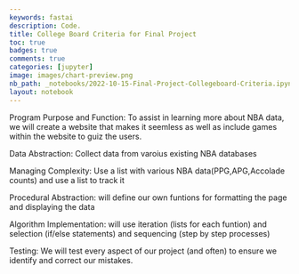 ```yaml
---
keywords: fastai
description: Code.
title: College Board Criteria for Final Project
toc: true
badges: true
comments: true
categories: [jupyter]
image: images/chart-preview.png
nb_path: _notebooks/2022-10-15-Final-Project-Collegeboard-Criteria.ipynb
layout: notebook
---
```


<!--
#################################################
### THIS FILE WAS AUTOGENERATED! DO NOT EDIT! ###
#################################################
# file to edit: _notebooks/2022-10-15-Final-Project-Collegeboard-Criteria.ipynb
-->

<div class="container" id="notebook-container">
        
<div class="cell border-box-sizing text_cell rendered"><div class="inner_cell">
<div class="text_cell_render border-box-sizing rendered_html">
<p>Program Purpose and Function: To assist in learning more about NBA data, we will create a website that makes it seemless as well as include games within the website to guiz the users.</p>
<p>Data Abstraction: Collect data from varoius existing NBA databases</p>
<p>Managing Complexity: Use a list with various NBA data(PPG,APG,Accolade counts) and use a list to track it</p>
<p>Procedural Abstraction: will define our own funtions for formatting the page and displaying the data</p>
<p>Algorithm Implementation: will use iteration (lists for each funtion) and selection (if/else statements) and sequencing (step by step processes)</p>
<p>Testing: We will test every aspect of our project (and often) to ensure we identify and correct our mistakes.</p>

</div>
</div>
</div>
</div>
 

